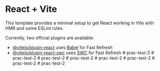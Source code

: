 # React + Vite

This template provides a minimal setup to get React working in Vite with HMR and some ESLint rules.

Currently, two official plugins are available:

- [@vitejs/plugin-react](https://github.com/vitejs/vite-plugin-react/blob/main/packages/plugin-react/README.md) uses [Babel](https://babeljs.io/) for Fast Refresh
- [@vitejs/plugin-react-swc](https://github.com/vitejs/vite-plugin-react-swc) uses [SWC](https://swc.rs/) for Fast Refresh
#   p r a c - t e s t - 2  
 #   p r a c - t e s t - 2  
 #   p r a c - t e s t - 2  
 #   p r a c - t e s t - 2  
 #   p r a c - t e s t - 2  
 #   p r a c - t e s t - 2  
 #   p r a c - t e s t - 2  
 #   p r a c - t e s t - 2  
 